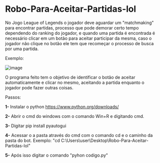 # Robo-Para-Aceitar-Partidas-lol
 
No Jogo League of Legends o jogador deve aguardar um "matchmaking" para encontrar partidas, processo que pode demorar certo tempo dependendo do ranking do jogador, e quando uma partida é encontrada é necessário clicar em um botão para aceitar participar da mesma, caso o jogador não clique no botão ele tem que recomeçar o processo de busca por uma partida.

Exemplo:

![image](https://user-images.githubusercontent.com/95576985/193426354-78f1aa48-5e63-48c0-807a-b4e4f5e4e654.png)

O programa feito tem o objetivo de identificar o botão de aceitar automaticamente e clicar no mesmo, aceitando a partida enquanto o jogador pode fazer outras coisas.

Passos:

**1-** Instalar o python
https://www.python.org/downloads/

**2-** Abrir o cmd do windows com o comando Win+R e digitando cmd.

**3-** Digitar pip install pyautogui

**4-** Acessar o a pasta através do cmd com o comando cd e o caminho da pasta do bot. 
Exemplo: "cd C:\Users\user\Desktop\Robo-Para-Aceitar-Partidas-lol"

**5-** Após isso digitar o comando "pyhon codigo.py"

